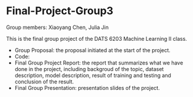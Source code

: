 # Final-Project-Group3
Group members: Xiaoyang Chen, Julia Jin

This is the final group project of the DATS 6203 Machine Learning II class.
- Group Proposal: the proposal initiated at the start of the project.
- Code:
- Final Group Project Report: the report that summarizes what we have done in the project, including backgroud of the topic, dataset description, model description, result of training and testing and conclusion of the result.
- Final Group Presentation: presentation slides of the project.
